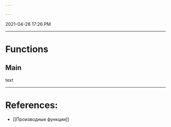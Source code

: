 ```yaml
---

---
```


2021-04-28 17:26 PM
***

# Functions
## Main
text

***

# References:
- [[Производные функции]]